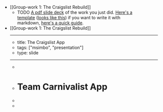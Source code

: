 - [[Group-work 1: The Craigslist Rebuild]]
	- TODO [A pdf slide deck](https://visme.co/blog/slide-deck/) of the work you just did. [Here's a template](https://github.com/msimbo/markdown-templates/blob/main/hackmd-demo-presentation.md) ([looks like this](https://hackmd.io/@deletosh/msb-tpl-slide#/)) if you want to write it with markdown, [here's a quick guide](https://hackmd.io/c/tutorials/%2Fs%2Fhow-to-create-slide-deck).
- [[Group-work 1: The Craigslist Rebuild]]
	- ---
	- title: The Craigslist App
	- tags: ["msimbo", "presentation"]
	- type: slide
	- ---
	-
	- # Team Carnivalist App
	-
	- <!-- A Screenshot of a section of the App) -- >
	- ![A Screenshot of a section of the App](https://i.imgur.com/raMU5TC.png){:height 542, :width 573}
	- ---
	-
	- ### 🤔 Problem
	- <!-- Share a brief detail on the problem you're trying to solve) -- >
	- #### `Description:` Craigslist has hired our Team Carnival to help re-design three sections of their website
	- >The ULEM's MSIMBO code academy group project. MSB-FY23C1 - Team Carnival - The Craigslist Rebuild
	-
	- ---
	-
	- ### 😃 Solution
	- <!-- Share your brief solution to this problem, your description should be non-technical) -- >
	- #### `Goals:` Completing tasks utilizing HTML and CSS to make sure Craigslist refactoring works smoothly and as designed.
	-
	- ---
	-
	- ### 🛤️ The Process
	- <!-- itemized the key parts of your process for building this app (framed around the milestones) -- >
	- - [x] Milestone 1: HTML, CSS, Figma
		- - [x] Bootstrap TailwindCSS
		- - [x] Git
			- - [x] Create group project repository
			- - [x] Create a branch for each member
			- - [x] Assign issues to contributors
		- - [x] Validate initial push to Vercel
		- - [x] Figma prototype mock up
			- - Frame 1 - Main page
			- - Frame 2 - Community
			- - Frame 3 - Blog
		- - [x] HTML design
			- - [x] Page 1 - Main
				- - [x] Create templates, layouts and basic structures for header, main section and footer
				- - [x] Link community category to page 2
				- - [x] Design header and footer to show on each page
				- - [x] Design search bar
				- - [x] Design category bar
			- - [x] Page 2 - Community
				- - [x] Create templates, layouts and basic structures
				- - [x] Link Blog link to page 3
				- - [x] Decide on how many lists / paragraphs to show on community page
				- - [x] Add dates of when content was added to Craigslist
				- - [x] Check box and filter option in the side nav
			- - [x] Page 3 - Blog
				- - [x] Create templates, layouts and basic structures
				- - [x] Link Logo to page 1
				- - [x] Decide on how many lists / paragraphs to show on blog page
				- - [x] Add dates of when content was added to Craigslist
				- - [x] Add archived link to the side nav
		- - [x] CSS design
			- - Decide on correct balance of colors, tone and theme strategy
			- - Design solves user experience problems
			- - Addressing different needs by providing user friendly style
			- - Minimalist design and eye catching font family, size and weight
			- - Implement sufficient use of spacing, positioning, and proximity
			- - Consistency in design and smooth UX
		- - [x] Production
			- - [x] Fork the final design from MSIMBO organization to personal GitHub
			- - [x] Deploy to Vercel
			- - [x] Test HTML & CSS Wirefame on Vercel
			- - [x] Submit the GitHub, Vercel, and Slide deck link
	-
	- ---
	-
	- <!-- itemized the techologies your used -- >
	- ### ⚙️ Stack & Technologies
	- - Figma
	- - HTML
	- - TailwindCSS
	- - DaisyUI
	- - GitHub
	- - Vercel
	- - Webstorm